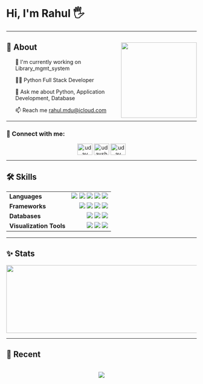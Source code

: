 <summary><h1>Hi, I'm Rahul 🖐️</h1></summary>

<hr>

<summary>
    <img src="https://res.cloudinary.com/daimnidk6/image/upload/v1671628072/github-assets/me-moji_h0xgbp.png" width="200" align="right">
    <h2>📒 About</h2>
    <ul>🌱 I'm currently working on Library_mgmt_system</ul>
    <ul>👨‍💻 Python Full Stack Developer</ul>
    <ul>💬 Ask me about Python, Application Development, Database</ul>
    <ul>📫 Reach me <a href="mailto:rahul.mdu@icloud.com">rahul.mdu@icloud.com</a></ul>
</summary>

<hr>

<summary>
    <h3>🤝 Connect with me:</h3> 
    <div align="center">
    <p>
        <a href="https://linkedin.com/in/codewithr" target="blank"><img align="center" src="https://raw.githubusercontent.com/rahuldkjain/github-profile-readme-generator/master/src/images/icons/Social/linked-in-alt.svg" alt="uday sharma" height="30" width="40" /></a>
        <a href="https://instagram.com/rah_ul_12__" target="blank"><img align="center" src="https://raw.githubusercontent.com/rahuldkjain/github-profile-readme-generator/master/src/images/icons/Social/instagram.svg" alt="udaysharmaaaaa" height="30" width="40" /></a>
        <a href="https://www.youtube.com/c/codewthr" target="blank"><img align="center" src="https://raw.githubusercontent.com/rahuldkjain/github-profile-readme-generator/master/src/images/icons/Social/youtube.svg" alt="uday sharma" height="30" width="40" /></a>
    </p>
    </div>
</summary>

<hr>

<summary>
    <h2>🛠 Skills</h2>
    <div align="center">
        <table style="border: none; width: 100%;">
            <tr style="border: none;">
                <td style="border: none;"><b>Languages</b></td>
                <td align="right" style="border: none;">
                  <img src="https://img.shields.io/badge/Python-%233776ab?style=flat&logo=Python&logoColor=green">
                  <img src="https://img.shields.io/badge/HTML%20-whiteblack?style=flat&logoColor=blue">
                  <img src="https://img.shields.io/badge/R%20Programing-%238f00ff?style=flat&logo=R&logoColor=white">
                  <img src="https://img.shields.io/badge/C%2B%2B%20-black?style=flat&logo=c%2B%2B&logoColor=blue">
                  <img src="https://img.shields.io/badge/C%20-white?style=flat&logo=c">
                </td>
            </tr>
            <tr style="border: none;">
                <td style="border: none;"><b>Frameworks</b></td>
                <td align="right" style="border: none;">
                    <img src="https://img.shields.io/badge/TensorFlow-%23ffb800?style=flat&logo=TensorFlow&logoColor=white">
                    <img src="https://img.shields.io/badge/NumPy-yellow?style=flat&logo=numpy&logoColor=red">
                    <img src="https://img.shields.io/badge/Pandas-%23ff006d?style=flat&logo=Pandas&logoColor=white">
                    <img src="https://img.shields.io/badge/OpenCv-%238f00ff?style=flat&logo=OpenCv&logoColor=white">
                </td>
            </tr>
            <tr style="border: none;">
                <td style="border: none;"><b>Databases</b></td>
                <td align="right" style="border: none;">
                    <img src="https://img.shields.io/badge/MySQL-informational?style=flat&logo=mysql&logoColor=white&color=00758F&labelColor=00618A">
                  <img src="https://img.shields.io/badge/Apache%20-%23a42623?style=flat&logo=apache&logoColor=white">
                  <img src="https://img.shields.io/badge/MongoDB-%23ffff00?style=flat&logo=MongoDb&logoColor=red">
                </td>
            </tr>
            <tr style="border: none;">
                <td style="border: none;"><b>Visualization Tools</b></td>
              <td align="right" style="border: none;">
                <img src="https://img.shields.io/badge/MS%20Office-orange?style=flat&logo=Microsoft">
              <img src="https://img.shields.io/badge/Power%20Bi%20-yellow?style=flat&logo=powerbi">     
                 <img src="https://img.shields.io/badge/Tableau-white?style=flat&logo=Tableau&logoColor=darkred">
                </td>
            </tr>
        </table>
    </div>
</summary>

<hr>

<summary>
    <h2>✨ Stats</h2>
    <p>
        <img width="800px" height="180" src="https://github-readme-stats.vercel.app/api/top-langs/?username=codewthr&size_weight=0.0005&count_weight=0.3&layout=compact&theme=vision-friendly-dark">
    </p>
</summary>

<hr>

<summary>
    <h2>🎼 Recent</h2><br>
    <div align="center">
        <img src="https://apple-music-cards.vercel.app/?" >
    </div>
    
</summary>

